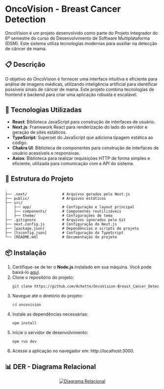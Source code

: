 # OncoVision - Breast Cancer Detection

OncoVision é um projeto desenvolvido como parte do Projeto Integrador do 6º semestre do curso de Desenvolvimento de Software Multiplataforma (DSM). Este sistema utiliza tecnologias modernas para auxiliar na detecção de câncer de mama.

## 📋 Descrição

O objetivo do OncoVision é fornecer uma interface intuitiva e eficiente para análise de imagens médicas, utilizando inteligência artificial para identificar possíveis sinais de câncer de mama. Este projeto combina tecnologias de frontend e backend para criar uma aplicação robusta e escalável.

## 🚀 Tecnologias Utilizadas

- **React**: Biblioteca JavaScript para construção de interfaces de usuário.
- **Next.js**: Framework React para renderização do lado do servidor e geração de sites estáticos.
- **TypeScript**: Superset do JavaScript que adiciona tipagem estática ao código.
- **Chakra UI**: Biblioteca de componentes para construção de interfaces de usuário acessíveis e responsivas.
- **Axios**: Biblioteca para realizar requisições HTTP de forma simples e eficiente, utilizada para comunicação com a API do sistema.

## 📂 Estrutura do Projeto

```plaintext
.
├── .next/                # Arquivos gerados pelo Next.js
├── public/               # Arquivos estáticos
├── src/
│   ├── app/              # Configuração e layout principal
│   ├── components/       # Componentes reutilizáveis
│   ├── theme/            # Configurações de tema
├── .gitignore            # Arquivos ignorados pelo Git
├── next.config.js        # Configuração do Next.js
├── [package.json]        # Dependências e scripts do projeto
├── [tsconfig.json]       # Configuração do TypeScript
└── [README.md]           # Documentação do projeto
```

## 📦 Instalação

1. Certifique-se de ter o **Node.js** instalado em sua máquina. Você pode baixá-lo [aqui](https://nodejs.org/).
2. Clone o repositório do projeto:
   ```bash
   git clone https://github.com/Achette/OncoVision-Breast_Cancer_Detection.git
   ```
3. Navegue até o diretório do projeto:
   ```bash
   cd oncovision
   ```
4. Instale as dependências necessárias:
   ```bash
   npm install
   ```
5. Inicie o servidor de desenvolvimento:
   ```bash
   npm run dev
   ```
6. Acesse a aplicação no navegador em: http://localhost:3000.

## 📊 DER - Diagrama Relacional

<div align="center">
  <a href="https://mermaid.live/edit#pako:eNqNVM1u2zAMfhWBp7RLDTux41i3oj1stwHdLpuHgrUYR6gtGbKctQ3yQHuOvdhk52f2bKDTSeL3kfxEUtpDpgUBh6zAur6XmBssU8Xc6izsa02G7Y-Wdn14sEaqnDXOrrCkMVI5t5_aiB5iKJe1JTO76hkLnUs1u2KcnRytfiZ1JBxS1RfxSVWNvUeLAyWbQqNlJaF6NChkU09jll5sY2garMjIkpy0aRgN4TRSl1rbraK6nlT82ZCQmZVaDSRLZVl1gca1K_CJip7Z3Zm-OIEsc0IsiUe076T76AqtzesoqxT_E7ZDc7KnKF13RrG__5jUcNvYLSkrM2y5D2R2MqOBjssYnIdnfhmWNtFOD0Qe52OaOp6YzmWHhRTt3Vr7rENb9pPWhevZO5WbUnzq1ewygMOC_BOxeyspBCmwmxu38T3v2u17s8DZBt-mycGAeW4jZ5ZO77EXJoXrvtvf5-HuijWhQDb2Oofs5Rypy7Syv3-VPYWON91Y7r4AHBLHtexIMIfcSAHcmobmUJIpsT1CV-kUXHT3jwB3W4HmOYVUHZxPheqb1uXZzegm3wLfYFG7U1O1fT79VxcKKUHmTjfKAo-SLgTwPbwAj9een8RhHATLcBEESTyHV-ArL17762W0CBaLKIiiVXSYw1uX1PeSMFz74TLw42S9CqPDH0UenbU">
    <img src="https://mermaid.ink/img/pako:eNqNVM1u2zAMfhWBp7RLDTux41i3oj1stwHdLpuHgrUYR6gtGbKctQ3yQHuOvdhk52f2bKDTSeL3kfxEUtpDpgUBh6zAur6XmBssU8Xc6izsa02G7Y-Wdn14sEaqnDXOrrCkMVI5t5_aiB5iKJe1JTO76hkLnUs1u2KcnRytfiZ1JBxS1RfxSVWNvUeLAyWbQqNlJaF6NChkU09jll5sY2garMjIkpy0aRgN4TRSl1rbraK6nlT82ZCQmZVaDSRLZVl1gca1K_CJip7Z3Zm-OIEsc0IsiUe076T76AqtzesoqxT_E7ZDc7KnKF13RrG__5jUcNvYLSkrM2y5D2R2MqOBjssYnIdnfhmWNtFOD0Qe52OaOp6YzmWHhRTt3Vr7rENb9pPWhevZO5WbUnzq1ewygMOC_BOxeyspBCmwmxu38T3v2u17s8DZBt-mycGAeW4jZ5ZO77EXJoXrvtvf5-HuijWhQDb2Oofs5Rypy7Syv3-VPYWON91Y7r4AHBLHtexIMIfcSAHcmobmUJIpsT1CV-kUXHT3jwB3W4HmOYVUHZxPheqb1uXZzegm3wLfYFG7U1O1fT79VxcKKUHmTjfKAo-SLgTwPbwAj9een8RhHATLcBEESTyHV-ArL17762W0CBaLKIiiVXSYw1uX1PeSMFz74TLw42S9CqPDH0UenbU?type=png" alt="Diagrama Relacional">
  </a>
</div>